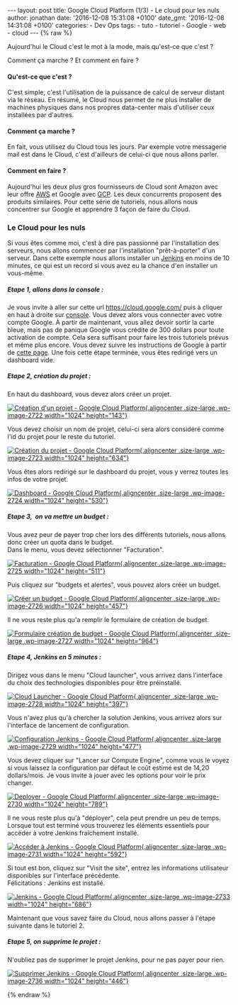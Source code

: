 --- layout: post title: Google Cloud Platform (1/3) - Le cloud pour les
nuls author: jonathan date: '2016-12-08 15:31:08 +0100' date\_gmt:
'2016-12-08 14:31:08 +0100' categories: - Dev Ops tags: - tuto -
tutoriel - Google - web - cloud --- {% raw %}

Aujourd'hui le Cloud c'est le mot à la mode, mais qu'est-ce que c'est ?

Comment ça marche ? Et comment en faire ?

#### Qu'est-ce que c'est ?

C'est simple, c'est l'utilisation de la puissance de calcul de serveur
distant via le réseau. En résumé, le Cloud nous permet de ne plus
installer de machines physiques dans nos propres data-center mais
d'utiliser ceux installées par d'autres.

#### Comment ça marche ?

En fait, vous utilisez du Cloud tous les jours. Par exemple votre
messagerie mail est dans le Cloud, c'est d'ailleurs de celui-ci que nous
allons parler.

#### Comment en faire ?

Aujourd'hui les deux plus gros fournisseurs de Cloud sont Amazon avec
leur offre [AWS](https://aws.amazon.com/fr/) et Google avec
[GCP](https://cloud.google.com/). Les deux concurrents proposent des
produits similaires. Pour cette série de tutoriels, nous allons nous
concentrer sur Google et apprendre 3 façon de faire du Cloud.

### Le Cloud pour les nuls

Si vous êtes comme moi, c'est à dire pas passionné par l'installation
des serveurs, nous allons commencer par l'installation "prêt-à-porter"
d'un serveur. Dans cette exemple nous allons installer un
[Jenkins](https://jenkins.io/) en moins de 10 minutes, ce qui est un
record si vous avez eu la chance d'en installer un vous-même.

##### Etape 1, allons dans la console :

Je vous invite à aller sur cette url <https://cloud.google.com/> puis à
cliquer en haut à droite sur
[console](https://console.cloud.google.com/). Vous devez alors vous
connecter avec votre compte Google. À partir de maintenant, vous allez
devoir sortir la carte bleue, mais pas de panique Google vous crédite de
300 dollars pour toute activation de compte. Cela sera suffisant pour
faire les trois tutoriels prévus et même plus encore. Vous devez suivre
les instructions de Google à partir de [cette
page](https://console.cloud.google.com/freetrial). Une fois cette étape
terminée, vous êtes redirigé vers un dashboard vide.

##### Etape 2, création du projet :

En haut du dashboard, vous devez alors créer un projet.

[![Création d'un projet - Google Cloud
Platform](http://blog.eleven-labs.com/wp-content/uploads/2016/11/Capture-d’écran-2016-11-30-à-11.09.13-1024x143.png){.aligncenter
.size-large .wp-image-2722 width="1024"
height="143"}](http://blog.eleven-labs.com/wp-content/uploads/2016/11/Capture-d’écran-2016-11-30-à-11.09.13.png)

Vous devez choisir un nom de projet, celui-ci sera alors considéré comme
l'id du projet pour le reste du tutoriel.

[![Création du projet - Google Cloud
Platform](http://blog.eleven-labs.com/wp-content/uploads/2016/11/Capture-d’écran-2016-11-30-à-11.11.57-1024x634.png){.aligncenter
.size-large .wp-image-2723 width="1024"
height="634"}](http://blog.eleven-labs.com/wp-content/uploads/2016/11/Capture-d’écran-2016-11-30-à-11.11.57.png)

Vous êtes alors redirigé sur le dashboard du projet, vous y verrez
toutes les infos de votre projet.

[![Dashboard - Google Cloud
Platform](http://blog.eleven-labs.com/wp-content/uploads/2016/11/Capture-d’écran-2016-11-30-à-11.15.47-1024x530.png){.aligncenter
.size-large .wp-image-2724 width="1024"
height="530"}](http://blog.eleven-labs.com/wp-content/uploads/2016/11/Capture-d’écran-2016-11-30-à-11.15.47.png)

##### Etape 3,  on va mettre un budget :

Vous avez peur de payer trop cher lors des différents tutoriels, nous
allons donc créer un quota dans le budget.\
Dans le menu, vous devez sélectionner "Facturation".

[![Facturation - Google Cloud
Platform](http://blog.eleven-labs.com/wp-content/uploads/2016/11/Capture-d’écran-2016-11-30-à-11.20.16-1024x511.png){.aligncenter
.size-large .wp-image-2725 width="1024"
height="511"}](http://blog.eleven-labs.com/wp-content/uploads/2016/11/Capture-d’écran-2016-11-30-à-11.20.16.png)

Puis cliquez sur "budgets et alertes", vous pouvez alors créer un
budget.

[![Créer un budget - Google Cloud
Platform](http://blog.eleven-labs.com/wp-content/uploads/2016/11/Capture-d’écran-2016-11-30-à-11.22.21-1024x457.png){.aligncenter
.size-large .wp-image-2726 width="1024"
height="457"}](http://blog.eleven-labs.com/wp-content/uploads/2016/11/Capture-d’écran-2016-11-30-à-11.22.21.png)

Il ne vous reste plus qu'a remplir le formulaire de création de budget.

[![Formulaire création de budget - Google Cloud
Platform](http://blog.eleven-labs.com/wp-content/uploads/2016/11/Capture-d’écran-2016-11-30-à-11.24.38-1024x964.png){.aligncenter
.size-large .wp-image-2727 width="1024"
height="964"}](http://blog.eleven-labs.com/wp-content/uploads/2016/11/Capture-d’écran-2016-11-30-à-11.24.38.png)

##### Etape 4, Jenkins en 5 minutes :

Dirigez vous dans le menu "Cloud launcher", vous arrivez dans
l'interface du choix des technologies disponibles pour être préinstallé.

[![Cloud Launcher - Google Cloud
Platform](http://blog.eleven-labs.com/wp-content/uploads/2016/11/Capture-d’écran-2016-11-30-à-11.28.09-1024x397.png){.aligncenter
.size-large .wp-image-2728 width="1024"
height="397"}](http://blog.eleven-labs.com/wp-content/uploads/2016/11/Capture-d’écran-2016-11-30-à-11.28.09.png)

Vous n'avez plus qu'à chercher la solution Jenkins, vous arrivez alors
sur l'interface de lancement de configuration.

[![Configuration Jenkins - Google Cloud
Platform](http://blog.eleven-labs.com/wp-content/uploads/2016/11/Capture-d’écran-2016-11-30-à-11.30.33-1024x477.png){.aligncenter
.size-large .wp-image-2729 width="1024"
height="477"}](http://blog.eleven-labs.com/wp-content/uploads/2016/11/Capture-d’écran-2016-11-30-à-11.30.33.png)

Vous devez cliquer sur "Lancer sur Compute Engine", comme vous le voyez
si vous laissez la configuration par défaut le coût estimé est de 14,20
dollars/mois. Je vous invite à jouer avec les options pour voir le prix
changer.

[![Deployer - Google Cloud
Platform](http://blog.eleven-labs.com/wp-content/uploads/2016/11/Capture-d’écran-2016-11-30-à-11.35.43-1024x789.png){.aligncenter
.size-large .wp-image-2730 width="1024"
height="789"}](http://blog.eleven-labs.com/wp-content/uploads/2016/11/Capture-d’écran-2016-11-30-à-11.35.43.png)

Il ne vous reste plus qu'à "déployer", cela peut prendre un peu de
temps. Lorsque tout est terminé vous trouverez les éléments essentiels
pour accéder à votre Jenkins fraîchement installé.

[![Accéder à Jenkins - Google Cloud
Platform](http://blog.eleven-labs.com/wp-content/uploads/2016/11/Capture-d’écran-2016-11-30-à-11.38.53-1024x592.png){.aligncenter
.size-large .wp-image-2731 width="1024"
height="592"}](http://blog.eleven-labs.com/wp-content/uploads/2016/11/Capture-d’écran-2016-11-30-à-11.38.53.png)

Si tout est bon, cliquez sur "Visit the site", entrez les informations
utilisateur disponibles sur l'interface précédente.\
Félicitations : Jenkins est installé.

[![Jenkins - Google Cloud
Platform](http://blog.eleven-labs.com/wp-content/uploads/2016/11/Capture-d’écran-2016-11-30-à-11.42.19-1024x686.png){.aligncenter
.size-large .wp-image-2733 width="1024"
height="686"}](http://blog.eleven-labs.com/wp-content/uploads/2016/11/Capture-d’écran-2016-11-30-à-11.42.19.png)

Maintenant que vous savez faire du Cloud, nous allons passer à l'étape
suivante dans le tutoriel 2.

##### Etape 5, on supprime le projet :

N'oubliez pas de supprimer le projet Jenkins, pour ne pas payer pour
rien.

[![Supprimer Jenkins - Google Cloud
Platform](http://blog.eleven-labs.com/wp-content/uploads/2016/11/Capture-d’écran-2016-11-30-à-11.51.59-1024x446.png){.aligncenter
.size-large .wp-image-2736 width="1024"
height="446"}](http://blog.eleven-labs.com/wp-content/uploads/2016/11/Capture-d’écran-2016-11-30-à-11.51.59.png)

{% endraw %}
